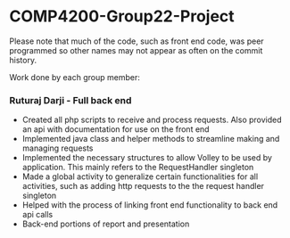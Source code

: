 # COMP4200-Group22-Project


Please note that much of the code, such as front end code, was peer programmed so other names may not appear as often on the commit history.


Work done by each group member:

### Ruturaj Darji - Full back end
- Created all php scripts to receive and process requests. Also provided an api with documentation for use on the front end
- Implemented java class and helper methods to streamline making and managing requests
- Implemented the necessary structures to allow Volley to be used by application. This mainly refers to the RequestHandler singleton
- Made a global activity to generalize certain functionalities for all activities, such as adding http requests to the the request handler singleton
- Helped with the process of linking front end functionality to back end api calls
- Back-end portions of report and presentation


